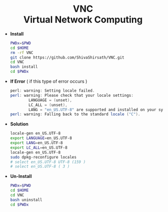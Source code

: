 <h1 align=center>VNC<br>Virtual Network Computing</h1>

+ **Install**
   ```bash
   PWDx=$PWD
   cd $HOME
   rm -rf VNC
   git clone https://github.com/ShivaShirsath/VNC.git
   cd VNC
   bash install
   cd $PWDx
   ```
+ **If Error** ( if this type of error occurs )
   ```java
   perl: warning: Setting locale failed.
   perl: warning: Please check that your locale settings:
           LANGUAGE = (unset),
           LC_ALL = (unset),
           LANG = "en_US.UTF-8" are supported and installed on your system.
   perl: warning: Falling back to the standard locale ("C").
   ```
+ **Solution**
   ```bash
   locale-gen en_US.UTF-8
   export LANGUAGE=en_US.UTF-8
   export LANG=en_US.UTF-8
   export LC_ALL=en_US.UTF-8
   locale-gen en_US.UTF-8
   sudo dpkg-reconfigure locales 
   # select en_US.UTF-8 UTF-8 (159 ) 
   # select en_US.UTF-8 ( 3 )
   ```  
+ **Un-Install**
   ```bash
   PWDx=$PWD
   cd $HOME
   cd VNC
   bash uninstall
   cd $PWDx
   ```
